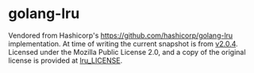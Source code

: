 # golang-lru

Vendored from Hashicorp's https://github.com/hashicorp/golang-lru implementation.
At time of writing the current snapshot is from [v2.0.4](https://github.com/hashicorp/golang-lru/releases/tag/v2.0.4).
Licensed under the Mozilla Public License 2.0,
and a copy of the original license is provided at
[lru_LICENSE](./lru_LICENSE).
